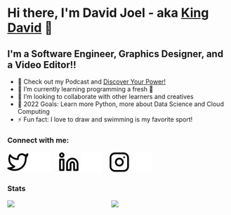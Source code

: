 # Hi there, I'm David Joel - aka [King David][youtube] 👋 

## I'm a Software Engineer, Graphics Designer, and a Video Editor!!

- 🔭 Check out my Podcast and [Discover Your Power!][Podcast]
- 🌱 I’m currently learning programming a fresh 🤣
- 👯 I’m looking to collaborate with other learners and creatives
- 🥅 2022 Goals: Learn more Python, more about Data Science and Cloud Computing
- ⚡ Fun fact: I love to draw and swimming is my favorite sport!


### Connect with me:
[![website](./img/twitter-light.svg)](https://twitter.com/Significant_Joe#gh-light-mode-only)
[![website](./img/twitter-dark.svg)](https://twitter.com/Significant_Joe#gh-dark-mode-only)
&nbsp;&nbsp;
[![website](./img/linkedin-light.svg)](https://linkedin.com/in/david-olago-973200125#gh-light-mode-only)
[![website](./img/linkedin-dark.svg)](https://https://linkedin.com/in/david-olago-973200125#gh-dark-mode-only)
&nbsp;&nbsp;
[![website](./img/instagram-light.svg)](https://instagram.com/lord_davidj#gh-light-mode-only)
[![website](./img/instagram-dark.svg)](https://instagram.com/lord_davidj#gh-dark-mode-only)

### Stats
<img align="left" width="47%" src="https://github-readme-stats.vercel.app/api?username=DavidJ001&show_icons=true&theme=radical" /> 
<img align="left" width="47%" src="https://github-readme-stats.vercel.app/api/top-langs/?username=DavidJ001&layout=compact" /> 


<br />
<br />



[website]: https://davidj001.github.io
[podcast]: http://spotify.com
[twitter]: https://twitter.com/
[youtube]: https://youtube.com/channel/UCmfhg0x9C5kFCZG7tCi473A
[instagram]: https://instagram.com/lord_davidj
[linkedin]: https://linkedin.com/in/david-olago-973200125/



